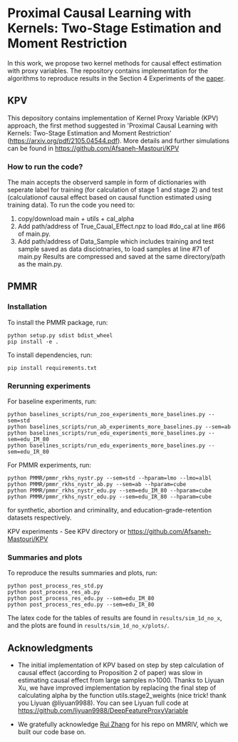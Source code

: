 # Proximal Causal Learning with Kernels: Two-Stage Estimation and Moment Restriction 
In this work, we propose two kernel methods for causal effect estimation with proxy variables. 
The repository contains implementation for the algorithms to reproduce results in the Section 4 Experiments of the [paper](https://arxiv.org/abs/2105.04544).

## KPV

This depository contains implementation of Kernel Proxy Variable (KPV) approach, the first method suggested in 'Proximal Causal Learning with Kernels: Two-Stage Estimation and Moment Restriction' (https://arxiv.org/pdf/2105.04544.pdf). 
More details and further simulations can be found in https://github.com/Afsaneh-Mastouri/KPV

### How to run the code?

The main accepts the observerd sample in form of dictionaries with seperate label for training (for calculation of stage 1 and stage 2) and test (calculationof causal effect based on causal function estimated using training data). To run the code you need to:

1. copy/download main + utils + cal_alpha
2. Add path/address of True_Caual_Effect.npz to load #do_cal at line #66 of main.py. 
3. Add path/address of Data_Sample which includes training and test sample saved as data disciotnaries, to load samples at line #71 of main.py Results are compressed and saved at the same directory/path as the main.py.


## PMMR

### Installation
To install the PMMR package, run:
```
python setup.py sdist bdist_wheel
pip install -e .
```

To install dependencies, run:
```
pip install requirements.txt
```

### Rerunning experiments
For baseline experiments, run:
```
python baselines_scripts/run_zoo_experiments_more_baselines.py --sem=std
python baselines_scripts/run_ab_experiments_more_baselines.py --sem=ab
python baselines_scripts/run_edu_experiments_more_baselines.py --sem=edu_IM_80
python baselines_scripts/run_edu_experiments_more_baselines.py --sem=edu_IR_80
```
 
For PMMR experiments, run:
```
python PMMR/pmmr_rkhs_nystr.py --sem=std --hparam=lmo --lmo=albl
python PMMR/pmmr_rkhs_nystr_ab.py --sem=ab --hparam=cube
python PMMR/pmmr_rkhs_nystr_edu.py --sem=edu_IM_80 --hparam=cube
python PMMR/pmmr_rkhs_nystr_edu.py --sem=edu_IR_80 --hparam=cube
```
for synthetic, abortion and criminality, and education-grade-retention datasets respectively.

KPV experiments - See KPV directory or https://github.com/Afsaneh-Mastouri/KPV

### Summaries and plots
To reproduce the results summaries and plots, run:
```
python post_process_res_std.py 
python post_process_res_ab.py 
python post_process_res_edu.py --sem=edu_IM_80
python post_process_res_edu.py --sem=edu_IR_80
```
The latex code for the tables of results are found in `results/sim_1d_no_x`, and the plots are found in `results/sim_1d_no_x/plots/`.

## Acknowledgments

- The initial implementation of KPV based on step by step calculation of causal effect (according to Proposition 2 of paper) was slow in estimating causal effect from large samples n>1000. 
Thanks to Liyuan Xu, we have improved implementation by replacing the final step of calculating alpha by the function utils.stage2_weights (nice trick! thank you Liyuan @liyuan9988).
You can see Liyuan full code at https://github.com/liyuan9988/DeepFeatureProxyVariable

- We gratefully acknowledge [Rui Zhang](https://github.com/RuiZhang2016/MMRIV) for his repo on MMRIV, which we built our code base on.

